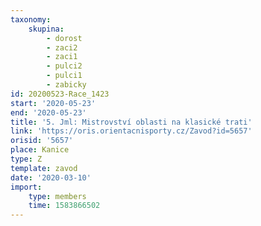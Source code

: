 ```yaml
---
taxonomy:
    skupina:
        - dorost
        - zaci2
        - zaci1
        - pulci2
        - pulci1
        - zabicky
id: 20200523-Race_1423
start: '2020-05-23'
end: '2020-05-23'
title: '5. Jml: Mistrovství oblasti na klasické trati'
link: 'https://oris.orientacnisporty.cz/Zavod?id=5657'
orisid: '5657'
place: Kanice
type: Z
template: zavod
date: '2020-03-10'
import:
    type: members
    time: 1583866502
---
```

